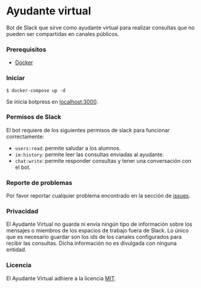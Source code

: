 # Ayudante virtual

Bot de Slack que sirve como ayudante virtual para realizar consultas que no pueden ser compartidas en canales públicos.

### Prerequisitos
 - [Docker](https://www.docker.com/)

### Iniciar

    $ docker-compose up -d

Se inicia botpress en [localhost:3000](http://localhost:3000).

### Permisos de Slack

El bot requiere de los siguientes permisos de slack para funcionar correctamente:

 - `users:read`: permite saludar a los alumnos.
 - `im:history`: permite leer las consultas enviadas al ayudante.
 - `chat:write`: permite responder consultas y tener una conversación con el bot.

### Reporte de problemas

Por favor reportar cualquier problema encontrado en la sección de [issues](https://github.com/ayudante-virtual/ayudante-virtual/issues).

### Privacidad

El Ayudante Virtual no guarda ni envía ningún tipo de información sobre los mensajes o miembros de los espacios de trabajo fuera de Slack. Lo único que es necesario guardar son los ids de los canales configurados para recibir las consultas. Dicha información no es divulgada con ninguna entidad.

### Licencia

El Ayudante Virtual adhiere a la licencia [MIT](LICENSE.txt).
